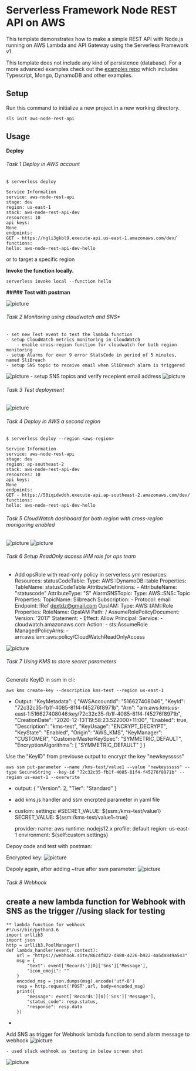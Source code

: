 <!--
title: 'AWS Simple HTTP Endpoint example in NodeJS'
description: 'This template demonstrates how to make a simple REST API with Node.js running on AWS Lambda and API Gateway using the Serverless Framework v1.'
layout: Doc
framework: v1
platform: AWS
language: nodeJS
authorLink: 'https://github.com/serverless'
authorName: 'Serverless, inc.'
authorAvatar: 'https://avatars1.githubusercontent.com/u/13742415?s=200&v=4'
-->

# Serverless Framework Node REST API on AWS

This template demonstrates how to make a simple REST API with Node.js running on AWS Lambda and API Gateway using the Serverless Framework v1.

This template does not include any kind of persistence (database). For a more advanced examples check out the [examples repo](https://github.com/serverless/examples/) which includes Typescript, Mongo, DynamoDB and other examples.

## Setup

Run this command to initialize a new project in a new working directory.

`sls init aws-node-rest-api`

## Usage

**Deploy**

###### Task 1 Deploy in AWS account
```
$ serverless deploy
```
    Service Information
    service: aws-node-rest-api
    stage: dev
    region: us-east-1
    stack: aws-node-rest-api-dev
    resources: 10
    api keys:
    None
    endpoints:
    GET - https://ngli3gkbl9.execute-api.us-east-1.amazonaws.com/dev/
    functions:
    hello: aws-node-rest-api-dev-hello

or to target a specific region


**Invoke the function locally.**
```
serverless invoke local --function hello
```

**##### Test with postman**

![picture](img/postman.png)

###### Task 2 Monitoring using cloudwatch and SNS*
    - set new Test event to test the lambda function 
    - setup CloudWatch metrics monitoring in CloudWatch
        - enable cross-region function for cloudwatch for both region monitoring
    - setup Alarms for over 9 error StatsCode in period of 5 minutes, named SliBreach
    - setup SNS topic to receive email when SliBreach alarm is triggered
![picture](img/SNStopic.png)
    - setup SNS topics and verify recepient email address
![picture](img/SNStoemail.png)

###### Task 3 Test deployment 
![picture](img/SNStoemail.png)
###### Task 4 Deploy in AWS a second region 
```
$ serverless deploy --region <aws-region>
```
    Service Information
    service: aws-node-rest-api
    stage: dev
    region: ap-southeast-2
    stack: aws-node-rest-api-dev
    resources: 10
    api keys:
    None
    endpoints:
    GET - https://50iqidwddh.execute-api.ap-southeast-2.amazonaws.com/dev/
    functions:
    hello: aws-node-rest-api-dev-hello

###### Task 5 CloudWatch dashboard for both region with cross-region monigoring enabled
![picture](img/cloudwatchdashboard.png)
![picture](img/cloudwatchalarm.png)

###### Task 6 Setup ReadOnly access IAM role for ops team

- Add opsRole with read-only policy in serverless.yml
    resources:
  Resources:
  statusCodeTable:
    Type: AWS::DynamoDB::table
    Properties:
      TableName: statusCodeTable
      AttributeDefinitions: 
        - AttributeName: "statuscode"
          AttributeType: "S"
  AlarmSNSTopic:
    Type: AWS::SNS::Topic
    Properties:
      TopicName: Slibreach
      Subscription:
        - Protocol: email
          Endpoint: !Ref dextdz@gmail.com
  OpsIAM:
      Type: AWS::IAM::Role
      Properties:
        RoleName: OpsIAM
        Path: /
        AssumeRolePolicyDocument: 
          Version: '2017'
          Statement: 
            - Effect: Allow
              Principal:
                Service:
                  - cloudwatch.amazonaws.com
              Action: 
                - sts:AssumeRole
        ManagedPolicyArns:
          - arn:aws:iam::aws:policy/CloudWatchReadOnlyAccess


![picture](img/webhook.png)
###### Task 7 Using KMS to store secret parameters

Generate KeyID in ssm in cli:

    aws kms create-key --description kms-test --region us-east-1

- Output:
    "KeyMetadata": {
            "AWSAccountId": "516627408046",
            "KeyId": "72c32c35-fb1f-4085-81f4-f45276f8971b",
            "Arn": "arn:aws:kms:us-east-1:516627408046:key/72c32c35-fb1f-4085-81f4-f45276f8971b",
            "CreationDate": "2020-12-13T19:58:23.522000+11:00",
            "Enabled": true,
            "Description": "kms-test",
            "KeyUsage": "ENCRYPT_DECRYPT",
            "KeyState": "Enabled",
            "Origin": "AWS_KMS",
            "KeyManager": "CUSTOMER",
            "CustomerMasterKeySpec": "SYMMETRIC_DEFAULT",
            "EncryptionAlgorithms": [
                "SYMMETRIC_DEFAULT"
            ]
        }

Use the "KeyID" from previouse output to encrypt the key "newkeysssss"

    aws ssm put-parameter --name /kms-test/value1 --value "newkeysssss" --type SecureString --key-id "72c32c35-fb1f-4085-81f4-f45276f8971b" --region us-east-1 --overwrite
    
-    output:
        {
            "Version": 2,
            "Tier": "Standard"
        }
    
- add kms.js handler and ssm encrpted parameter in yaml file
- 
    custom:
    settings:
    #SECRET_VALUE: ${ssm:/kms-test/value1}
    SECRET_VALUE: ${ssm:/kms-test/value1~true}

    provider:
    name: aws
    runtime: nodejs12.x
    profile: default
    region: us-east-1
    environment: ${self:custom.settings}
    
Depoy code and test with postman:

Encrypted key:
![picture](img/ssm.png)

Depoly again, after adding ~true after ssm parameter: 
![picture](img/true.png) 


###### Task 8 Webhook
create a new lambda function for Webhook with SNS as the trigger //using slack for testing
- 
    
    ** lambda function for webhook
    #!/usr/bin/python3.6
    import urllib3
    import json
    http = urllib3.PoolManager()
    def lambda_handler(event, context):
        url = "https://webhook.site/86c4f822-d880-4226-b922-4a5da849a543"
        msg = {
            "text": event['Records'][0]['Sns']['Message'],
            "icon_emoji": ""
        }        
        encoded_msg = json.dumps(msg).encode('utf-8')
        resp = http.request('POST',url, body=encoded_msg)
        print({
            "message": event['Records'][0]['Sns']['Message'], 
            "status_code": resp.status, 
            "response": resp.data
        })
    
- 
Add SNS as trigger for Webhook lambda function to send alarm message to webhook
![picture](img/webtrigger.png)

    - used slack webhook as testing in below screen shot

![picture](img/webhook.png)
  




